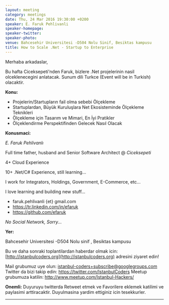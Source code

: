 ```yaml
---
layout: meeting
category: meetings
date: Thu, 24 Mar 2016 19:30:00 +0200
speaker: E. Faruk Pehlivanli
speaker-homepage:
speaker-twitter:  
speaker-photo: 
venue: Bahcesehir Universitesi -D504 Nolu Sinif, Besiktas kampusu
title: How to Scale .Net - Startup to Enterprise
---
```

Merhaba arkadaslar,

Bu hafta Ciceksepeti'nden Faruk, bizlere .Net projelerinin nasil olceklenecegini anlatacak. Sunum dili Turkce (Event will be in Turkish) olacaktir.

**Konu:**

- Projelerin/Startupların fail olma sebebi Ölçekleme
- Startuplardan, Büyük Kuruluşlara Net Ekosisteminde Ölçekleme Teknikleri
- Ölçekleme için Tasarım ve Mimari, En İyi Pratikler
- Ölçeklendirme Perspektifinden Gelecek Nasıl Olacak

**Konusmaci:**

*E. Faruk Pehlivanlı*

Full time father, husband and  Senior Software Architect @ *Ciceksepeti*

4+ Cloud Experience

10+ .Net/C# Experience, still learning...

I work for Integrators, Holdings, Government, E-Commerce, etc…

I love learning and building new stuff…

- faruk.pehlivanli {et} gmail.com
- https://tr.linkedin.com/in/efaruk
- https://github.com/efaruk

*No Social Network, Sorry...*

**Yer:**

Bahcesehir Universitesi -D504 Nolu sinif , Besiktas kampusu

Bu ve daha sonraki toplantilardan haberdar olmak icin: [](http://istanbulcoders.org/)[http://istanbulcoders.org](http://istanbulcoders.org) adresini ziyaret edin!

Mail grubumuz uye olun: <a>istanbul-coders+subscribe@googlegroups.com</a>
Twitter da bizi takip edin: <a>https://twitter.com/IstanbulCoders</a>
Meetup grubumuza katilin: <a>http://www.meetup.com/Istanbul-Hackers/</a>

**Onemli:**
Duyuruyu twitterda Retweet etmek ve Favorilere eklemek katilimi ve paylasimi arttiracaktir. Duyulmasina yardim ettiginiz icin tesekkurler.

----

